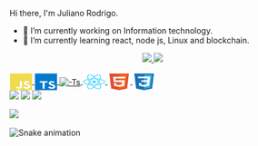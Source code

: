 Hi there, I'm Juliano Rodrigo.

- 🔭 I’m currently working on Information technology.
- 🌱 I’m currently learning react, node js, Linux and blockchain.

<div class= "container" align="center">
  <a href="https://github.com/Julian01001111">
  <img height="180em" src="https://github-readme-stats.vercel.app/api?username=Julian01001111&show_icons=true&theme=dracula&include_all_commits=true&count_private=true"/>
  <img height="180em" src="https://github-readme-stats.vercel.app/api/top-langs/?username=Julian01001111&layout=compact&langs_count=7&theme=dracula"/>
</div>
<div style="display: inline_block"><br>
    <img align="center" alt="-Js" height="30" width="40" src="https://raw.githubusercontent.com/devicons/devicon/master/icons/javascript/javascript-plain.svg">
    <img align="center" alt="-Ts" height="30" width="40" src="https://raw.githubusercontent.com/devicons/devicon/master/icons/typescript/typescript-plain.svg">
    <img align="center" alt="-Ts" height="30" width="40" src="https://cdn.jsdelivr.net/gh/devicons/devicon/icons/linux/linux-original.svg">
    <img align="center" alt="-React" height="30" width="40" src="https://raw.githubusercontent.com/devicons/devicon/master/icons/react/react-original.svg">
    <img align="center" alt="-HTML" height="30" width="40" src="https://raw.githubusercontent.com/devicons/devicon/master/icons/html5/html5-original.svg">
    <img align="center" alt="-CSS" height="30" width="40" src="https://raw.githubusercontent.com/devicons/devicon/master/icons/css3/css3-original.svg">
</div>


<div> 
  <a href="https://www.youtube.com/channel/UCbfeEuMZsvPZecdsR01g-Mw" target="_blank"><img src="https://img.shields.io/badge/YouTube-FF0000?style=for-the-badge&logo=youtube&logoColor=white" target="_blank"></a>
  <a href="https://www.instagram.com/julianorodrigo6/" target="_blank"><img src="https://img.shields.io/badge/-Instagram-%23E4405F?style=for-the-badge&logo=instagram&logoColor=white" target="_blank"></a>
 <a href="discord" target="_blank"><img src="https://img.shields.io/badge/Discord-7289DA?style=for-the-badge&logo=discord&logoColor=white" target="_blank"></a>

<a href="https://www.linkedin.com/in/juliano-rodrigo-88a1a1168/" target="_blank"><img src="https://img.shields.io/badge/-LinkedIn-%230077B5?style=for-the-badge&logo=linkedin&logoColor=white" target="_blank"></a>

  ![Snake animation](https://github.com/Julian01001111/Julian01001111/blob/main/.github/workflows/main.yml)
</div>
<!--https://github.com/Julian01001111/Julian01001111/blob/output/github-contribution-grid-snake.svg-->
  <!--https://github.com/Julian01001111/Julian01001111/blob/main/.github/workflows/main.yml-->
